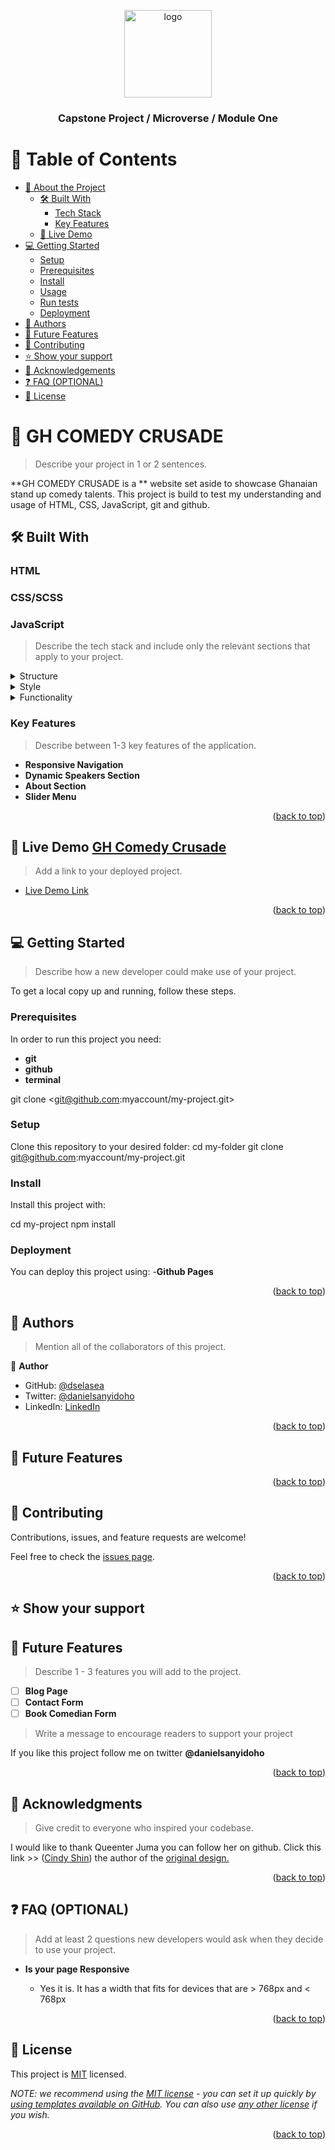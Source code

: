 <a name="readme-top"></a>

<!--
HOW TO USE:
This is an example of how you may give instructions on setting up your project locally.

Modify this file to match your project and remove sections that don't apply.

REQUIRED SECTIONS:
- Table of Contents
- About the Project
  - Built With
  - Live Demo
- Getting Started
- Authors
- Future Features
- Contributing
- Show your support
- Acknowledgements
- License

OPTIONAL SECTIONS:
- FAQ

After you're finished please remove all the comments and instructions!
-->

<div align="center">
  <!-- You are encouraged to replace this logo with your own! Otherwise you can also remove it. -->
  <img src="https://avatars.githubusercontent.com/u/9299437?v=4" alt="logo" width="140"  height="auto" />
  <br/>

  <h3><b>Capstone Project / Microverse / Module One</b></h3>

</div>

<!-- TABLE OF CONTENTS -->

# 📗 Table of Contents

- [📖 About the Project](#about-project)
  - [🛠 Built With](#built-with)
    - [Tech Stack](#tech-stack)
    - [Key Features](#key-features)
  - [🚀 Live Demo](#live-demo)
- [💻 Getting Started](#getting-started)
  - [Setup](#setup)
  - [Prerequisites](#prerequisites)
  - [Install](#install)
  - [Usage](#usage)
  - [Run tests](#run-tests)
  - [Deployment](#triangular_flag_on_post-deployment)
- [👥 Authors](#authors)
- [🔭 Future Features](#future-features)
- [🤝 Contributing](#contributing)
- [⭐️ Show your support](#support)
- [🙏 Acknowledgements](#acknowledgements)
- [❓ FAQ (OPTIONAL)](#faq)
- [📝 License](#license)

<!-- PROJECT DESCRIPTION -->

# 📖 GH COMEDY CRUSADE <a name="about-project"></a>

> Describe your project in 1 or 2 sentences.

**GH COMEDY CRUSADE is a ** website set aside to showcase Ghanaian stand up comedy talents. This project is build to test my understanding and usage of HTML, CSS, JavaScript, git and github.

## 🛠 Built With <a name="built-with"></a>

### <a name="tech-stack">HTML</a>
### <a name="tech-stack">CSS/SCSS</a>
### <a name="tech-stack">JavaScript</a>

> Describe the tech stack and include only the relevant sections that apply to your project.

<details>
  <summary>Structure</summary>
  <ul>
    <li><a href="#">HTML</a></li>
  </ul>
</details>

<details>
  <summary>Style</summary>
  <ul>
    <li><a href="#">CSS</a></li>
  </ul>
</details>

<details>
<summary>Functionality</summary>
  <ul>
    <li><a href="#">JAVASCRIPT</a></li>
  </ul>
</details>

<!-- Features -->

### Key Features <a name="key-features"></a>

> Describe between 1-3 key features of the application.

- **Responsive Navigation**
- **Dynamic Speakers Section**
- **About Section**
- **Slider Menu**

<p align="right">(<a href="#readme-top">back to top</a>)</p>

<!-- LIVE DEMO -->

## 🚀 Live Demo <a href="http://127.0.0.1:5501/about.html" name="live-demo">GH Comedy Crusade</a>

> Add a link to your deployed project.

-  [Live Demo Link](https://dselasea.github.io/digital-marketing-agency/)

<p align="right">(<a href="#readme-top">back to top</a>)</p>

<!-- GETTING STARTED -->

## 💻 Getting Started <a name="getting-started"></a>

> Describe how a new developer could make use of your project.

To get a local copy up and running, follow these steps.

### Prerequisites

In order to run this project you need:
- **git**
- **github**
- **terminal**

git clone <git@github.com:myaccount/my-project.git>
<!--
Example command:

```sh
 git clone <git@github.com:myaccount/my-project.git>
```
 -->

### Setup

Clone this repository to your desired folder:
  cd my-folder
  git clone git@github.com:myaccount/my-project.git
<!--
Example commands:

```sh
  cd my-folder
  git clone git@github.com:myaccount/my-project.git
```
--->

### Install

Install this project with:

cd my-project
  npm install
<!--
Example command:

```sh
  cd my-project
  npm install
```
--->

### Deployment

You can deploy this project using:
-**Github Pages**

<!--
Example:

```sh

```
 -->

<p align="right">(<a href="#readme-top">back to top</a>)</p>

<!-- AUTHORS -->

## 👥 Authors <a name="authors"></a>

> Mention all of the collaborators of this project.

👤 **Author**

- GitHub: [@dselasea](https://github.com/dselasea)
- Twitter: [@danielsanyidoho](https://twitter.com/danielsanyidoho)
- LinkedIn: [LinkedIn](https://linkedin.com/in/dselasea)

<p align="right">(<a href="#readme-top">back to top</a>)</p>

<!-- FUTURE FEATURES -->

## 🔭 Future Features <a name="future-features"></a>

<p align="right">(<a href="#readme-top">back to top</a>)</p>

<!-- CONTRIBUTING -->

## 🤝 Contributing <a name="contributing"></a>

Contributions, issues, and feature requests are welcome!

Feel free to check the [issues page](../../issues/).

<p align="right">(<a href="#readme-top">back to top</a>)</p>

<!-- SUPPORT -->

## ⭐️ Show your support <a name="support"></a>
<!-- FUTURE FEATURES -->

## 🔭 Future Features <a name="future-features"></a>

> Describe 1 - 3 features you will add to the project.

- [ ] **Blog Page**
- [ ] **Contact Form**
- [ ] **Book Comedian Form**

> Write a message to encourage readers to support your project

If you like this project follow me on twitter **@danielsanyidoho**

<p align="right">(<a href="#readme-top">back to top</a>)</p>

<!-- ACKNOWLEDGEMENTS -->

## 🙏 Acknowledgments <a name="acknowledgements"></a>

> Give credit to everyone who inspired your codebase.

I would like to thank Queenter Juma you can follow her on github. Click this link >> (<a href="https://www.behance.net/adagio07">Cindy Shin</a>) the author of the <a href="https://www.behance.net/gallery/29845175/CC-Global-Summit-2015">original design.</a>


<p align="right">(<a href="#readme-top">back to top</a>)</p>

<!-- FAQ (optional) -->

## ❓ FAQ (OPTIONAL) <a name="faq"></a>

> Add at least 2 questions new developers would ask when they decide to use your project.

- **Is your page Responsive**

  - Yes it is. It has a width that fits for devices that are > 768px and < 768px


<p align="right">(<a href="#readme-top">back to top</a>)</p>

<!-- LICENSE -->

## 📝 License <a name="license"></a>

This project is [MIT](./LICENSE) licensed.

_NOTE: we recommend using the [MIT license](https://choosealicense.com/licenses/mit/) - you can set it up quickly by [using templates available on GitHub](https://docs.github.com/en/communities/setting-up-your-project-for-healthy-contributions/adding-a-license-to-a-repository). You can also use [any other license](https://choosealicense.com/licenses/) if you wish._

<p align="right">(<a href="#readme-top">back to top</a>)</p>
